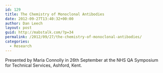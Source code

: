 ```yaml
---
id: 129
title: The Chemistry of Monoclonal Antibodies
date: 2012-09-27T13:40:32+00:00
author: Dan Leech
layout: post
guid: http://mabstalk.com/?p=34
permalink: /2012/09/27/the-chemistry-of-monoclonal-antibodies/
categories:
  - Research
---
```

Presented by Maria Connolly in 26th September at the NHS QA Symposium for Technical Services, Ashford, Kent.